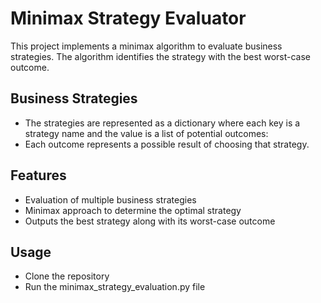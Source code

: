 # Minimax Strategy Evaluator
This project implements a minimax algorithm to evaluate business strategies. The algorithm identifies the strategy with the best worst-case outcome.

## Business Strategies
- The strategies are represented as a dictionary where each key is a strategy name and the value is a list of potential outcomes:
- Each outcome represents a possible result of choosing that strategy.

## Features
- Evaluation of multiple business strategies
- Minimax approach to determine the optimal strategy
- Outputs the best strategy along with its worst-case outcome

## Usage
- Clone the repository
- Run the minimax_strategy_evaluation.py file
